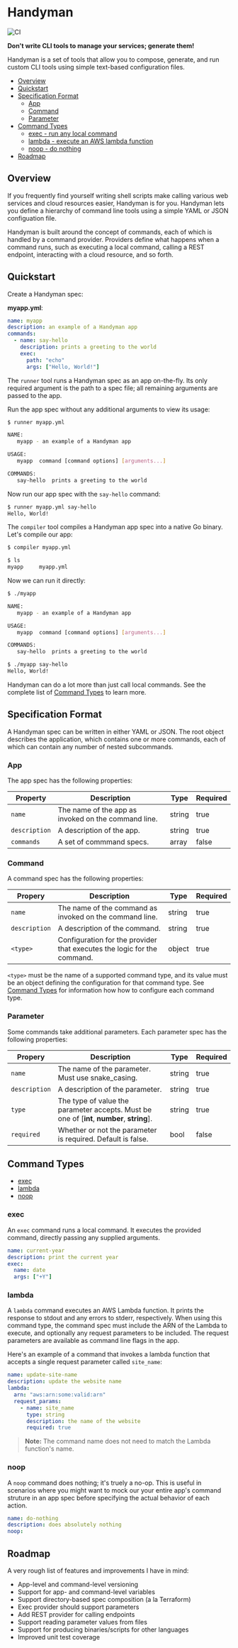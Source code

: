# Handyman

![CI](https://github.com/jefflinse/handyman/workflows/CI/badge.svg?branch=master)

**Don't write CLI tools to manage your services; generate them!**

Handyman is a set of tools that allow you to compose, generate, and run custom CLI tools using simple text-based configuration files.

- [Overview](#overview)
- [Quickstart](#quickstart)
- [Specification Format](#specification-format)
  - [App](#app)
  - [Command](#command)
  - [Parameter](#parameter)
- [Command Types](#command-types)
  - [exec - run any local command](#exec)
  - [lambda - execute an AWS lambda function](#lambda)
  - [noop - do nothing](#noop)
- [Roadmap](#roadmap)

## Overview

If you frequently find yourself writing shell scripts make calling various web services and cloud resources easier, Handyman is for you. Handyman lets you define a hierarchy of command line tools using a simple YAML or JSON configuation file.

Handyman is built around the concept of commands, each of which is handled by a command provider. Providers define what happens when a command runs, such as executing a local command, calling a REST endpoint, interacting with a cloud resource, and so forth.

## Quickstart

Create a Handyman spec:

**myapp.yml**:

```yaml
name: myapp
description: an example of a Handyman app
commands:
  - name: say-hello
    description: prints a greeting to the world
    exec:
      path: "echo"
      args: ["Hello, World!"]
```

The `runner` tool runs a Handyman spec as an app on-the-fly. Its only required argument is the path to a spec file; all remaining arguments are passed to the app.

Run the app spec without any additional arguments to view its usage:

```bash
$ runner myapp.yml

NAME:
   myapp - an example of a Handyman app

USAGE:
   myapp  command [command options] [arguments...]

COMMANDS:
   say-hello  prints a greeting to the world
```

Now run our app spec with the `say-hello` command:

```bash
$ runner myapp.yml say-hello
Hello, World!
```

The `compiler` tool compiles a Handyman app spec into a native Go binary. Let's compile our app:

```bash
$ compiler myapp.yml

$ ls
myapp     myapp.yml
```

Now we can run it directly:

```bash
$ ./myapp

NAME:
   myapp - an example of a Handyman app

USAGE:
   myapp  command [command options] [arguments...]

COMMANDS:
   say-hello  prints a greeting to the world
```

```bash
$ ./myapp say-hello
Hello, World!
```

Handyman can do a lot more than just call local commands. See the complete list of [Command Types](#command-types) to learn more.

## Specification Format

A Handyman spec can be written in either YAML or JSON. The root object describes the application, which contains one or more commands, each of which can contain any number of nested subcommands.

### App

The app spec has the following properties:

| Property | Description | Type | Required |
| -------- | ----------- | ---- | -------- |
| `name` | The name of the app as invoked on the command line. | string | true |
| `description` | A description of the app. | string | true |
| `commands` | A set of commmand specs. | array | false |

### Command

A command spec has the following properties:

| Propery | Description | Type | Required |
| ------- | ----------- | ---- | -------- |
| `name` | The name of the command as invoked on the command line. | string | true |
| `description` | A description of the command. | string | true |
| `<type>` | Configuration for the provider that executes the logic for the command. | object | true |

`<type>` must be the name of a supported command type, and its value must be an object defining the configuration for that command type. See [Command Types](#command-types) for information how how to configure each command type.

### Parameter

Some commands take additional parameters. Each parameter spec has the following properties:

| Propery | Description | Type | Required |
| ------- | ----------- | ---- | -------- |
| `name` | The name of the parameter. Must use snake_casing. | string | true |
| `description` | A description of the parameter. | string | true |
| `type` | The type of value the parameter accepts. Must be one of [**int**, **number**, **string**]. | string | true |
| `required` | Whether or not the parameter is required. Default is false. | bool | false |

## Command Types

- [exec](#exec)
- [lambda](#lambda)
- [noop](#noop)

### exec

An `exec` command runs a local command. It executes the provided command, directly passing any supplied arguments.

```yaml
name: current-year
description: print the current year
exec:
  name: date
  args: ["+Y"]
```

### lambda

A `lambda` command executes an AWS Lambda function. It prints the response to stdout and any errors to stderr, respectively. When using this command type, the command spec must include the ARN of the Lambda to execute, and optionally any request parameters to be included. The request parameters are available as command line flags in the app.

Here's an example of a command that invokes a lambda function that accepts a single request parameter called `site_name`:

```yaml
name: update-site-name
description: update the website name
lambda:
  arn: "aws:arn:some:valid:arn"
  request_params:
    - name: site_name
      type: string
      description: the name of the website
      required: true
```

> **Note:** The command name does not need to match the Lambda function's name.

### noop

A `noop` command does nothing; it's truely a no-op. This is useful in scenarios where you might want to mock our your entire app's command struture in an app spec before specifying the actual behavior of each action.

```yaml
name: do-nothing
description: does absolutely nothing
noop:
```

## Roadmap

A very rough list of features and improvements I have in mind:

- App-level and command-level versioning
- Support for app- and command-level variables
- Support directory-based spec composition (a la Terraform)
- Exec provider should support parameters
- Add REST provider for calling endpoints
- Support reading parameter values from files
- Support for producing binaries/scripts for other languages
- Improved unit test coverage
